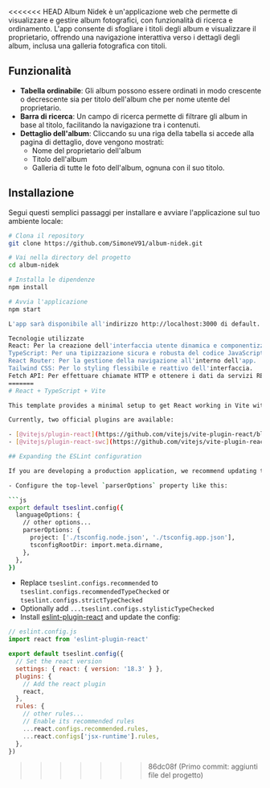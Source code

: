 <<<<<<< HEAD
Album Nidek è un'applicazione web che permette di visualizzare e gestire album fotografici, con funzionalità di ricerca e ordinamento. L'app consente di sfogliare i titoli degli album e visualizzare il proprietario, offrendo una navigazione interattiva verso i dettagli degli album, inclusa una galleria fotografica con titoli.

## Funzionalità

- **Tabella ordinabile**: Gli album possono essere ordinati in modo crescente o decrescente sia per titolo dell'album che per nome utente del proprietario.
- **Barra di ricerca**: Un campo di ricerca permette di filtrare gli album in base al titolo, facilitando la navigazione tra i contenuti.
- **Dettaglio dell'album**: Cliccando su una riga della tabella si accede alla pagina di dettaglio, dove vengono mostrati:
  - Nome del proprietario dell'album
  - Titolo dell'album
  - Galleria di tutte le foto dell'album, ognuna con il suo titolo.

## Installazione

Segui questi semplici passaggi per installare e avviare l'applicazione sul tuo ambiente locale:

```bash
# Clona il repository
git clone https://github.com/SimoneV91/album-nidek.git

# Vai nella directory del progetto
cd album-nidek

# Installa le dipendenze
npm install

# Avvia l'applicazione
npm start

L'app sarà disponibile all'indirizzo http://localhost:3000 di default.

Tecnologie utilizzate
React: Per la creazione dell'interfaccia utente dinamica e componentizzata.
TypeScript: Per una tipizzazione sicura e robusta del codice JavaScript.
React Router: Per la gestione della navigazione all'interno dell'app.
Tailwind CSS: Per lo styling flessibile e reattivo dell'interfaccia.
Fetch API: Per effettuare chiamate HTTP e ottenere i dati da servizi REST.
=======
# React + TypeScript + Vite

This template provides a minimal setup to get React working in Vite with HMR and some ESLint rules.

Currently, two official plugins are available:

- [@vitejs/plugin-react](https://github.com/vitejs/vite-plugin-react/blob/main/packages/plugin-react/README.md) uses [Babel](https://babeljs.io/) for Fast Refresh
- [@vitejs/plugin-react-swc](https://github.com/vitejs/vite-plugin-react-swc) uses [SWC](https://swc.rs/) for Fast Refresh

## Expanding the ESLint configuration

If you are developing a production application, we recommend updating the configuration to enable type aware lint rules:

- Configure the top-level `parserOptions` property like this:

```js
export default tseslint.config({
  languageOptions: {
    // other options...
    parserOptions: {
      project: ['./tsconfig.node.json', './tsconfig.app.json'],
      tsconfigRootDir: import.meta.dirname,
    },
  },
})
```

- Replace `tseslint.configs.recommended` to `tseslint.configs.recommendedTypeChecked` or `tseslint.configs.strictTypeChecked`
- Optionally add `...tseslint.configs.stylisticTypeChecked`
- Install [eslint-plugin-react](https://github.com/jsx-eslint/eslint-plugin-react) and update the config:

```js
// eslint.config.js
import react from 'eslint-plugin-react'

export default tseslint.config({
  // Set the react version
  settings: { react: { version: '18.3' } },
  plugins: {
    // Add the react plugin
    react,
  },
  rules: {
    // other rules...
    // Enable its recommended rules
    ...react.configs.recommended.rules,
    ...react.configs['jsx-runtime'].rules,
  },
})
```
>>>>>>> 86dc08f (Primo commit: aggiunti file del progetto)
